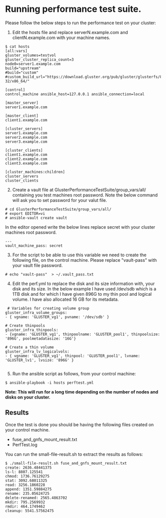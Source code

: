 # Running performance test suite.

Please follow the below steps to run the performance test on your cluster:

1. Edit the hosts file and replace serverN.example.com and clientN.example.com with your machine names. 

```
$ cat hosts 
[all:vars]
gluster_volumes=testvol
gluster_cluster_replica_count=3
node0=server1.example.com
build="upstream"
#build="custom"
#custom_build_url="https://download.gluster.org/pub/gluster/glusterfs/8/8.1/Fedora/fedora-32/x86_64/"

[control]
control_machine ansible_host=127.0.0.1 ansible_connection=local

[master_server]
server1.example.com

[master_client]
client1.example.com

[cluster_servers]
server1.example.com
server2.example.com
server3.example.com

[cluster_clients]
client1.example.com
client2.example.com
client3.example.com

[cluster_machines:children]
cluster_servers
cluster_clients

```

2. Create a vault file at GlusterPerformanceTestSuite/group_vars/all/ containing you test machines root password. Note the below command will ask you to set password for your valut file. 

```
# cd GlusterPerformanceTestSuite/group_vars/all/
# export EDITOR=vi
# ansible-vault create vault
```

In the editor opened write the below lines replace secret with your cluster machines root password. 

```
---
vault_machine_pass: secret
```

3. For the script to be able to use this variable we need to create the following file, on the control machine. Please replace "vault-pass" with your vault file password.

```
# echo "vault-pass"  > ~/.vault_pass.txt
```

4. Edit the perf.yml to replace the disk and its size information with, your disk and its size. In the below example I have used /dev/sdb which is a 1TB disk and for which I have given 896G to my thin pool and logical volume. I have also allocated 16 GB for its metadata. 

```
 # Variables for creating volume group
gluster_infra_volume_groups:
- { vgname: 'GLUSTER_vg1', pvname: '/dev/sdb' }

# Create thinpools
gluster_infra_thinpools:
- {vgname: 'GLUSTER_vg1', thinpoolname: 'GLUSTER_pool1', thinpoolsize: '896G', poolmetadatasize: '16G'}

# Create a thin volume
gluster_infra_lv_logicalvols:
- { vgname: 'GLUSTER_vg1', thinpool: 'GLUSTER_pool1', lvname: 'GLUSTER_lv1', lvsize: '896G' }
    
```

5. Run the ansible script as follows, from your control machine:

```
$ ansible-playbook -i hosts perftest.yml
```

**Note: This will run for a long time depending on the number of nodes and disks on your cluster.**


## Results

Once the test is done you should be having the following files created on your control machine. 

* fuse_and_gnfs_mount_result.txt
* PerfTest.log

You can run the small-file-result.sh to extract the results as follows:

```
$ ./small-file-result.sh fuse_and_gnfs_mount_result.txt 
create: 2636.48441375
ls-l: 8807.125541
chmod: 1736.76129275
stat: 3092.68011325
read: 3256.1860228
append: 1351.59884275
rename: 235.05624725
delete-renamed: 2565.4863702
mkdir: 795.2569932
rmdir: 464.1749462
cleanup: 5541.57562475
```

